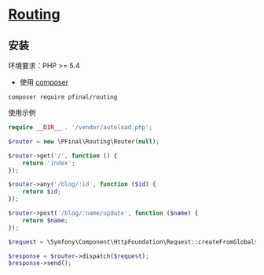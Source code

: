 # [Routing](http://pfinal.cn)

## 安装

环境要求：PHP >= 5.4

* 使用 [composer](https://getcomposer.org/)

```shell
composer require pfinal/routing
```

使用示例 

```php
require __DIR__ . '/vendor/autoload.php';

$router = new \PFinal\Routing\Router(null);

$router->get('/', function () {
    return 'index';
});

$router->any('/blog/:id', function ($id) {
    return $id;
});

$router->post('/blog/:name/update', function ($name) {
    return $name;
});

$request = \Symfony\Component\HttpFoundation\Request::createFromGlobals();

$response = $router->dispatch($request);
$response->send();
```